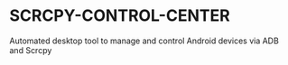 # SCRCPY-CONTROL-CENTER
Automated desktop tool to manage and control Android devices via ADB and Scrcpy
